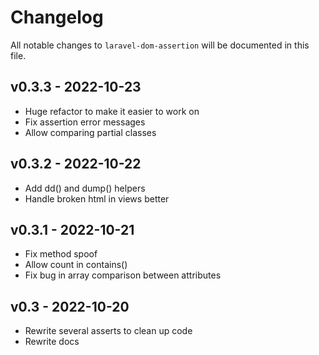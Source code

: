 # Changelog

All notable changes to `laravel-dom-assertion` will be documented in this file.

## v0.3.3 - 2022-10-23

- Huge refactor to make it easier to work on
- Fix assertion error messages
- Allow comparing partial classes

## v0.3.2 - 2022-10-22

- Add dd() and dump() helpers
- Handle broken html in views better

## v0.3.1 - 2022-10-21

- Fix method spoof
- Allow count in contains()
- Fix bug in array comparison between attributes

## v0.3 - 2022-10-20

- Rewrite several asserts to clean up code
- Rewrite docs
